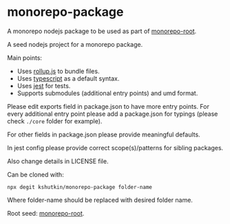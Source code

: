 # monorepo-package
A monorepo nodejs package to be used as part of [monorepo-root](https://github.com/kshutkin/monorepo-root).

A seed nodejs project for a monorepo package.

Main points:
- Uses [rollup.js](https://rollupjs.org/) to bundle files.
- Uses [typescript](https://www.typescriptlang.org) as a default syntax.
- Uses [jest](https://jestjs.io) for tests.
- Supports submodules (additional entry points) and umd format.

Please edit exports field in package.json to have more entry points. For every additional entry point please add a package.json for typings (please check `./core` folder for example).

For other fields in package.json please provide meaningful defaults.

In jest config please provide correct scope(s)/patterns for sibling packages.

Also change details in LICENSE file.

Can be cloned with:
```
npx degit kshutkin/monorepo-package folder-name
```

Where folder-name should be replaced with desired folder name.

Root seed: [monorepo-root](https://github.com/kshutkin/monorepo-root).

